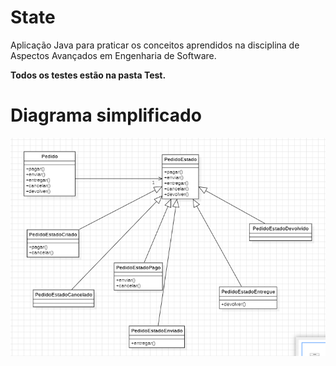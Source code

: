 # State

Aplicação Java para praticar os conceitos aprendidos na disciplina de Aspectos Avançados em Engenharia de Software.

**Todos os testes estão na pasta Test.** 

# Diagrama simplificado
![State ](src/imgs/diagram.png)
